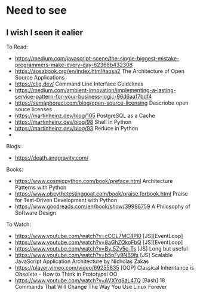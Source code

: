# Need to see

## I wish I seen it ealier


To Read:
- https://medium.com/javascript-scene/the-single-biggest-mistake-programmers-make-every-day-62366b432308
- https://aosabook.org/en/index.html#aosa2 The Architecture of Open Source Applications
- https://clig.dev/ Command Line Interface Guidelines
- https://medium.com/ambient-innovation/implementing-a-lasting-service-pattern-for-your-business-logic-96d6aaf7bdf4 
- https://semaphoreci.com/blog/open-source-licensing Descriobe open souce licenses
- https://martinheinz.dev/blog/105 PostgreSQL as a Cache
- https://martinheinz.dev/blog/98 Shell in Python
- https://martinheinz.dev/blog/93 Reduce in Python
- 
Blogs:
- https://death.andgravity.com/

Books:
- https://www.cosmicpython.com/book/preface.html Architecture Patterns with Python
- https://www.obeythetestinggoat.com/book/praise.forbook.html Praise for Test-Driven Development with Python
- https://www.goodreads.com/en/book/show/39996759 A Philosophy of Software Design

To Watch:
- https://www.youtube.com/watch?v=cCOL7MC4Pl0 [JS][EventLoop]
- https://www.youtube.com/watch?v=8aGhZQkoFbQ [JS][EventLoop]
- https://www.youtube.com/watch?v=Bv_5Zv5c-Ts [JS] Long but useful
- https://www.youtube.com/watch?v=b5pFv9NB9fs [JS] Scalable JavaScript Application Architecture by Nicholas Zakas
- https://player.vimeo.com/video/69255635 [OOP] Classical Inheritance is Obsolete - How to Think in Prototypal OO
- https://www.youtube.com/watch?v=AVXYq8aL47Q [Bash] 18 Commands That Will Change The Way You Use Linux Forever 


